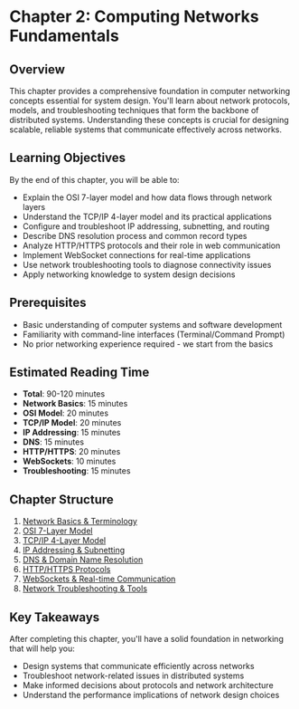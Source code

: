 # Chapter 2: Computing Networks Fundamentals

## Overview

This chapter provides a comprehensive foundation in computer networking concepts essential for system design. You'll learn about network protocols, models, and troubleshooting techniques that form the backbone of distributed systems. Understanding these concepts is crucial for designing scalable, reliable systems that communicate effectively across networks.

## Learning Objectives

By the end of this chapter, you will be able to:

- Explain the OSI 7-layer model and how data flows through network layers
- Understand the TCP/IP 4-layer model and its practical applications
- Configure and troubleshoot IP addressing, subnetting, and routing
- Describe DNS resolution process and common record types
- Analyze HTTP/HTTPS protocols and their role in web communication
- Implement WebSocket connections for real-time applications
- Use network troubleshooting tools to diagnose connectivity issues
- Apply networking knowledge to system design decisions

## Prerequisites

- Basic understanding of computer systems and software development
- Familiarity with command-line interfaces (Terminal/Command Prompt)
- No prior networking experience required - we start from the basics

## Estimated Reading Time

- **Total**: 90-120 minutes
- **Network Basics**: 15 minutes
- **OSI Model**: 20 minutes  
- **TCP/IP Model**: 20 minutes
- **IP Addressing**: 15 minutes
- **DNS**: 15 minutes
- **HTTP/HTTPS**: 20 minutes
- **WebSockets**: 10 minutes
- **Troubleshooting**: 15 minutes

## Chapter Structure

1. [Network Basics & Terminology](01-network-basics.md)
2. [OSI 7-Layer Model](02-osi-model.md)
3. [TCP/IP 4-Layer Model](03-tcp-ip-model.md)
4. [IP Addressing & Subnetting](04-ip-addressing.md)
5. [DNS & Domain Name Resolution](05-dns.md)
6. [HTTP/HTTPS Protocols](06-http-https.md)
7. [WebSockets & Real-time Communication](07-websockets.md)
8. [Network Troubleshooting & Tools](08-troubleshooting.md)

## Key Takeaways

After completing this chapter, you'll have a solid foundation in networking that will help you:
- Design systems that communicate efficiently across networks
- Troubleshoot network-related issues in distributed systems
- Make informed decisions about protocols and network architecture
- Understand the performance implications of network design choices
